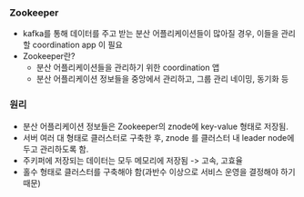 
### Zookeeper
* kafka를 통해 데이터를 주고 받는 분산 어플리케이션들이 많아질 경우, 이들을 관리할 coordination app 이 필요
* Zookeeper란?
  * 분산 어플리케이션들을 관리하기 위한 coordination 앱
  * 분산 어플리케이션 정보들을 중앙에서 관리하고, 그룹 관리 네이밍, 동기화 등
  
  
### 원리
* 분산 어플리케이션 정보들은 Zookeeper의 znode에 key-value 형태로 저장됨.
* 서버 여러 대 형태로 클러스터로 구축한 후, znode 를 클러스터 내 leader node에 두고 관리하도록 함.
* 주키퍼에 저장되는 데이터는 모두 메모리에 저장됨 -> 고속, 고효율
* 홀수 형태로 클러스터를 구축해야 함(과반수 이상으로 서비스 운영을 결정해야 하기 때문)
